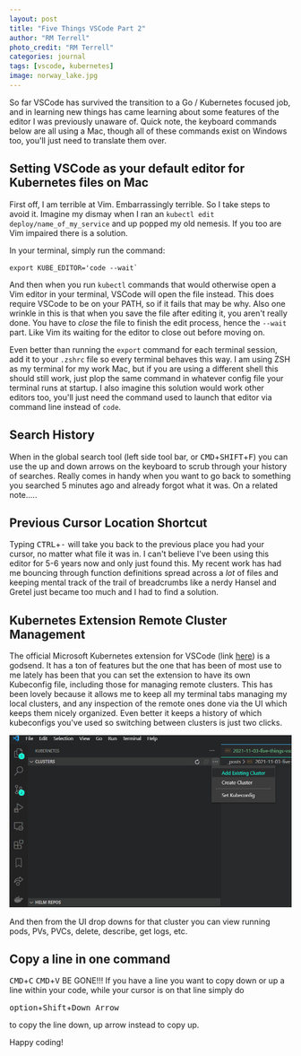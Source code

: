 ```yaml
---
layout: post
title: "Five Things VSCode Part 2"
author: "RM Terrell"
photo_credit: "RM Terrell"
categories: journal
tags: [vscode, kubernetes]
image: norway_lake.jpg
---
```


So far VSCode has survived the transition to a Go / Kubernetes focused job, and in learning new things has came learning about some features of the editor I was previously unaware of. Quick note, the keyboard commands below are all using a Mac, though all of these commands exist on Windows too, you'll just need to translate them over.

## Setting VSCode as your default editor for Kubernetes files on Mac

First off, I am terrible at Vim. Embarrassingly terrible. So I take steps to avoid it. Imagine my dismay when I ran an `kubectl edit deploy/name_of_my_service` and up popped my old nemesis. If you too are Vim impaired there is a solution.

In your terminal, simply run the command:

```shell
export KUBE_EDITOR='code --wait`
```

And then when you run `kubectl` commands that would otherwise open a Vim editor in your terminal, VSCode will open the file instead. This does require VSCode to be on your PATH, so if it fails that may be why. Also one wrinkle in this is that when you save the file after editing it, you aren't really done. You have to _close_ the file to finish the edit process, hence the `--wait` part. Like Vim its waiting for the editor to close out before moving on.

Even better than running the `export` command for each terminal session, add it to your `.zshrc` file so every terminal behaves this way. I am using ZSH as my terminal for my work Mac, but if you are using a different shell this should still work, just plop the same command in whatever config file your terminal runs at startup. I also imagine this solution would work other editors too, you'll just need the command used to launch that editor via command line instead of `code`.

## Search History

When in the global search tool (left side tool bar, or <kbd>CMD</kbd>+<kbd>SHIFT</kbd>+<kbd>F</kbd>) you can use the up and down arrows on the keyboard to scrub through your history of searches. Really comes in handy when you want to go back to something you searched 5 minutes ago and already forgot what it was. On a related note.....

## Previous Cursor Location Shortcut

Typing <kbd>CTRL</kbd>+<kbd>-</kbd> will take you back to the previous place you had your cursor, no matter what file it was in. I can't believe I've been using this editor for 5-6 years now and only just found this. My recent work has had me bouncing through function definitions spread across a _lot_ of files and keeping mental track of the trail of breadcrumbs like a nerdy Hansel and Gretel just became too much and I had to find a solution.

## Kubernetes Extension Remote Cluster Management

The official Microsoft Kubernetes extension for VSCode (link [here](https://marketplace.visualstudio.com/items?itemName=ms-kubernetes-tools.vscode-kubernetes-tools)) is a godsend. It has a ton of features but the one that has been of most use to me lately has been that you can set the extension to have its own Kubeconfig file, including those for managing remote clusters. This has been lovely because it allows me to keep all my terminal tabs managing my local clusters, and any inspection of the remote ones done via the UI which keeps them nicely organized. Even better it keeps a history of which kubeconfigs you've used so switching between clusters is just two clicks.

![kubeconfig_extension](/assets/img/five_things_vscode_2/kubeconfig.PNG)

And then from the UI drop downs for that cluster you can view running pods, PVs, PVCs, delete, describe, get logs, etc.

## Copy a line in one command

<kbd>CMD</kbd>+<kbd>C</kbd> <kbd>CMD</kbd>+<kbd>V</kbd> BE GONE!!! If you have a line you want to copy down or up a line within your code, while your cursor is on that line simply do

<kbd>option</kbd>+<kbd>Shift</kbd>+<kbd>Down Arrow</kbd>

 to copy the line down, up arrow instead to copy up.

 Happy coding!
